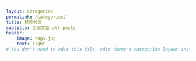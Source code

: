 ```yaml
---
layout: categories
permalink: /categories/
title: 标签分类
subtitle: 全部文章 all posts
header:
    image: tags.jpg
    text: light
# You don't need to edit this file, edit theme's categories layout instead if you wanna make some changes
---
```

